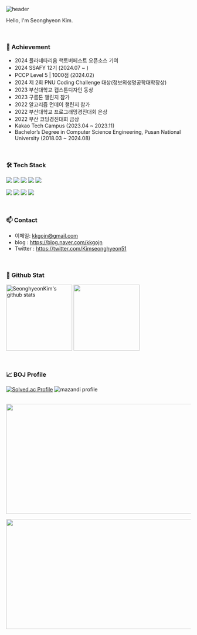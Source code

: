 ![header](https://capsule-render.vercel.app/api?type=waving&color=gradient&height=250&section=header&text=김성현_Seonghyeon_Kim&fontSize=40)

Hello, I'm Seonghyeon Kim.

<br>

### 🌟 Achievement
- 2024 플라네타리움 핵토버페스트 오픈소스 기여
- 2024 SSAFY 12기 (2024.07 ~ )
- PCCP Level 5 | 1000점 (2024.02)
- 2024 제 2회 PNU Coding Challenge 대상(정보의생명공학대학장상)
- 2023 부산대학교 캡스톤디자인 동상
- 2023 구름톤 챌린지 참가
- 2022 알고리즘 먼데이 챌린지 참가
- 2022 부산대학교 프로그래밍경진대회 은상
- 2022 부산 코딩경진대회 금상
- Kakao Tech Campus (2023.04 ~ 2023.11)
- Bachelor’s Degree in Computer Science Engineering, Pusan National University (2018.03 ~ 2024.08)


<br>

### 🛠 Tech Stack

<p>
  <img src="https://img.shields.io/badge/html5-%23E34F26.svg?&style=for-the-badge&logo=html5&logoColor=white" />
  <img src="https://img.shields.io/badge/javascript-%23F7DF1E.svg?&style=for-the-badge&logo=javascript&logoColor=black" />
  <img src="https://img.shields.io/badge/css3-%231572B6.svg?&style=for-the-badge&logo=css3&logoColor=white" />
  <img src="https://img.shields.io/badge/react-%2361DAFB.svg?&style=for-the-badge&logo=react&logoColor=black" />
  <img src="https://img.shields.io/badge/tailwind%20css-%2338B2AC.svg?&style=for-the-badge&logo=tailwind%20css&logoColor=white" />  
</p>

<p>
  <img src="https://img.shields.io/badge/java-%23007396.svg?&style=for-the-badge&logo=java&logoColor=white" />  
  <img src="https://img.shields.io/badge/kotlin-%230095D5.svg?&style=for-the-badge&logo=kotlin&logoColor=white" />
  <img src="https://img.shields.io/badge/python-%233776AB.svg?&style=for-the-badge&logo=python&logoColor=white" />
  <img src="https://img.shields.io/badge/android%20studio-%233DDC84.svg?&style=for-the-badge&logo=android%20studio&logoColor=black" />
</p>

<br>

### 📫 Contact
- 이메일: kkgojn@gmail.com
- blog : https://blog.naver.com/kkgojn
- Twitter : https://twitter.com/Kimseonghyeon51

<br>

### 🔬 Github Stat

<a href="https://github.com/SeonghyeonKim"><img align="center" style="height:180px" src="https://github-readme-stats.vercel.app/api?username=SeonghyeonKim&show_icons=true&include_all_commits=true&theme=nord&hide_border=true" alt="SeonghyeonKim's github stats" /></a>
<a href="https://github.com/SeonghyeonKim"><img align="center" style="height:180px" src="https://github-readme-stats.vercel.app/api/top-langs/?username=SeonghyeonKim&layout=compact&theme=nord&hide_border=true" /></a> 

<br>

### 📈 BOJ Profile

[![Solved.ac Profile](http://mazassumnida.wtf/api/v2/generate_badge?boj=kkgojn)](https://solved.ac/kkgojn)
![mazandi profile](http://mazandi.herokuapp.com/api?handle=kkgojn&theme=warm)

<br>

<a href="https://www.gitanimals.org/en_US?utm_medium=image&utm_source=SeonghyeonKim&utm_content=farm">
<img
  src="https://render.gitanimals.org/farms/SeonghyeonKim"
  width="600"
  height="300"
/>
</a>

<a href="https://www.solve-nyang.com"><img src="https://api.solve-nyang.com/compose/kkgojn" width="600" height="300"/></a>

<!--
**SeonghyeonKim/SeonghyeonKim** is a ✨ _special_ ✨ repository because its `README.md` (this file) appears on your GitHub profile.

Here are some ideas to get you started:

- 🔭 I’m currently working on ...
- 🌱 I’m currently learning ...
- 👯 I’m looking to collaborate on ...
- 🤔 I’m looking for help with ...
- 💬 Ask me about ...
- 📫 How to reach me: ...
- 😄 Pronouns: ...
- ⚡ Fun fact: ...
-->

